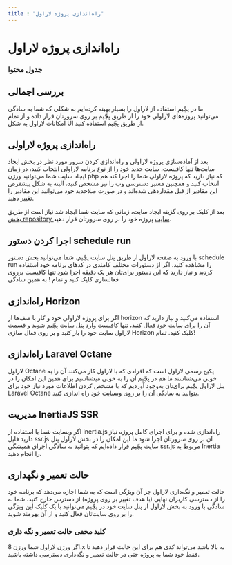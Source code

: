 ```yaml
---
title : "راه‌اندازی پروژه لاراول"
---
```


# راه‌اندازی پروژه لاراول

### جدول محتوا

## بررسی اجمالی 

ما در پچّیم استفاده از لاراول را بسیار بهینه کرده‌ایم به شکلی که شما به سادگی می‌توانید پروژه‌های لاراولی خود را از طریق پچّیم بر روی سرورتان قرار داده و از تمام امکانات لاراول به شکل UI از طریق پچّیم استفاده کنید.


## راه‌اندازی پروژه لاراولی

بعد از آماده‌سازی پروژه لاراولی و راه‌اندازی کردن سرور مورد نظر در بخش ایجاد سایت‌ها تنها کافیست، سایت جدید خود را از نوع برنامه لاراولی انتخاب کنید، در زمان ایجاد سایت شما می‌توانید ورژن php که نیاز دارید که پروژه لاراولی شما را اجرا کند هم انتخاب کنید و همچنین مسیر دسترسی وب را نیز مشخص کنید، البته به شکل پیشفرض این مقادیر از قبل مقداردهی شده‌اند و در صورت صلاحدید خود می‌توانید این مقادیر را تغییر دهید.

بعد از کلیک بر روی گزینه ایجاد سایت، زمانی که سایت شما ایجاد شد نیاز است از طریق [بخش repository سایت](/sites/setup-site/setup-application) پروژه خود را بر روی سرورتان قرار دهید.

## اجرا کردن دستور schedule run

با ورود به صفحه لاراول از طریق پنل سایت پچّیم، شما می‌توانید بخش دستور schedule run را مشاهده کنید، اگر از دستورات مختلف کامندی در کدهای برنامه خود استفاده کردید و نیاز دارید که این دستور برای‌تان هر یک دقیقه اجرا شود تنها کافیست برروی فعالسازی کلیک کنید و تمام ! به همین سادگی

## راه‌اندازی Horizon

 اگر برای پروژه لاراولی خود و کار با صف‌ها از horizon استفاده می‌کنید و نیاز دارید که آن را برای سایت خود فعال کنید، تنها کافیست وارد پنل سایت پچّیم شوید و قسمت لاراول سایت خود را باز کنید و بر روی فعال سازی Horizon کلیک کنید. تمام!

## راه‌اندازی Laravel Octane

لاراول Octane پکیج رسمی لاراول است که افرادی که با لاراول کار می‌کنند آن را به خوبی می‌شناسند ما هم در پچّیم آن را به خوبی میشناسیم برای همین این امکان را در پنل لاراول پچّیم برای‌تان به‌وجود آوردیم که با مشخص کردن اطلاعات مورد نیاز خود برای Laravel Octane بتوانید به سادگی آن را بر روی وبسایت خود راه اندازی کنید.

## مدیریت InertiaJS SSR

اگر وبسایت شما با استفاده از inertia.js راه‌اندازی شده و برای اجرای کامل پروژه نیاز دارید فایل ssr.js آن بر روی سرورتان اجرا شود ما این امکان را در بخش لاراول پنل سایت پچّیم قرار داده‌ایم که بتوانید به سادگی اجرای همیشگی ssr.js مربوط به Inertia را انجام دهید.

## حالت تعمیر و نگهداری

حالت تعمیر و نگه‌داری لاراول جز آن ویژگی است که به شما اجازه می‌دهد که برنامه خود را از دسترسی کاربران نهایی (با هدف تغییر بر روی پروژه) از دسترس خارج کنید. شما به سادگی با ورود به بخش لاراول از پنل سایت خود در پچّیم می‌توانید با یک کلیک این ویژگی را بر روی سایت‌تان فعال کنید و از آن بهرمند شوید.

### کلید مخفی حالت تعمیر و نگه داری

اگر ورژن لاراول شما ورژن 8.x به بالا باشد می‌تواند کدی هم برای این حالت قرار دهید تا فقط خود شما به پروژه حتی در حالت تعمیر و نگه‌داری دسترسی داشته باشید.

